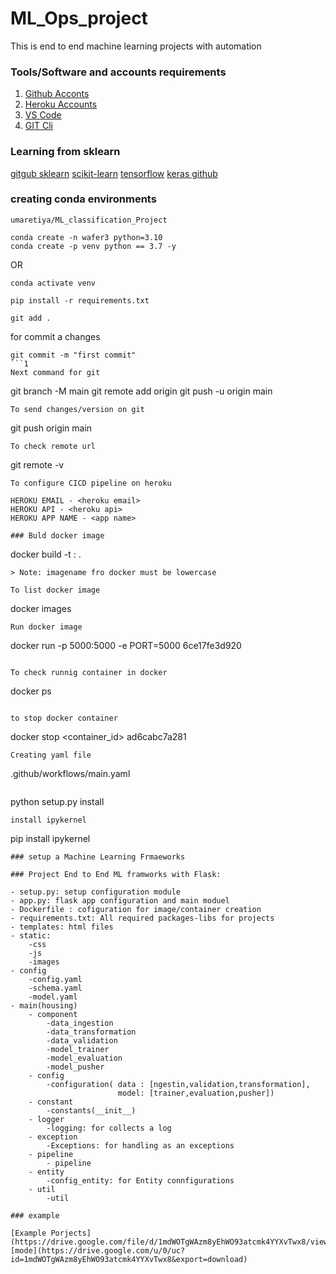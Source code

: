 # ML_Ops_project
This is end to end machine learning projects with automation

### Tools/Software and accounts requirements

1. [Github Acconts](https://github.com)
2. [Heroku Accounts](https://dashboard.heroku.com/Login)
3. [VS Code](https://code.visualstudio.com/download)
4. [GIT Cli](https://git-scm.com/downloads)

### Learning from sklearn
[gitgub sklearn](https://github.com/scikit-learn/scikit-learn/tree/main/sklearn)
[scikit-learn](https://github.com/scikit-learn)
[tensorflow](https://github.com/tensorflow/tensorflow)
[keras github](https://github.com/keras-team/keras)
### creating conda environments
```
umaretiya/ML_classification_Project

conda create -n wafer3 python=3.10
conda create -p venv python == 3.7 -y
```
OR
```
conda activate venv
```
```
pip install -r requirements.txt
```
```
git add .
```
for commit a changes
```
git commit -m "first commit"
```1
Next command for git
```
git branch -M main
git remote add origin <Repo link>
git push -u origin main
```
To send changes/version on git
```
git push origin main
```
To check remote url
```
git remote -v
```
To configure CICD pipeline on heroku

HEROKU EMAIL - <heroku email>
HEROKU API - <heroku api>
HEROKU APP NAME - <app name>

### Buld docker image
```
docker build -t <image name>:<tag name> .
```
> Note: imagename fro docker must be lowercase

To list docker image
```
docker images
```
Run docker image
```
docker run -p 5000:5000 -e PORT=5000 6ce17fe3d920
```

To check runnig container in docker
```
docker ps
```

to stop docker container
```
docker stop <container_id> ad6cabc7a281
```
Creating yaml file
```
.github/workflows/main.yaml
```
```
python setup.py install
```
install ipykernel
```
pip install ipykernel
```
### setup a Machine Learning Frmaeworks

### Project End to End ML framworks with Flask:

- setup.py: setup configuration module
- app.py: flask app configuration and main moduel
- Dockerfile : cofiguration for image/container creation
- requirements.txt: All required packages-libs for projects
- templates: html files
- static:
    -css
    -js
    -images
- config
    -config.yaml
    -schema.yaml
    -model.yaml
- main(housing)
    - component
        -data_ingestion
        -data_transformation
        -data_validation
        -model_trainer
        -model_evaluation
        -model_pusher
    - config
        -configuration( data : [ngestin,validation,transformation],
                        model: [trainer,evaluation,pusher])
    - constant
        -constants(__init__)
    - logger
        -logging: for collects a log
    - exception
        -Exceptions: for handling as an exceptions
    - pipeline
        - pipeline
    - entity
        -config_entity: for Entity connfigurations
    - util
        -util

### example

[Example Porjects](https://drive.google.com/file/d/1mdWOTgWAzm8yEhWO93atcmk4YYXvTwx8/view)
[mode](https://drive.google.com/u/0/uc?id=1mdWOTgWAzm8yEhWO93atcmk4YYXvTwx8&export=download)


